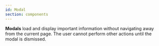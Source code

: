 ```yaml
---
id: Modal
section: components
---
```

**Modals** load and display important information without navigating away from the current page. The user cannot perform other actions until the modal is dismissed.
